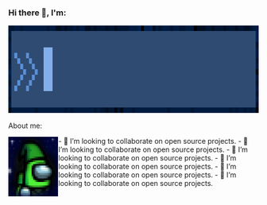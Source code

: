 ### Hi there 👋, I'm:

<img src="Assets/LoneHandymanTitle.gif" width="935" height="176" />

About me:

<div>
  <span style="float:left;width: 20%;">
    <img src="Assets/ProfilePhotoPixelated.png" width="100" height="120" /> 
  </span>
  <span style="float:right;width: 80%;">
    - 👯 I’m looking to collaborate on open source projects.
    - 👯 I’m looking to collaborate on open source projects.
    - 👯 I’m looking to collaborate on open source projects.
    - 👯 I’m looking to collaborate on open source projects.
    - 👯 I’m looking to collaborate on open source projects.
    - 👯 I’m looking to collaborate on open source projects.
  </span>
</div>

